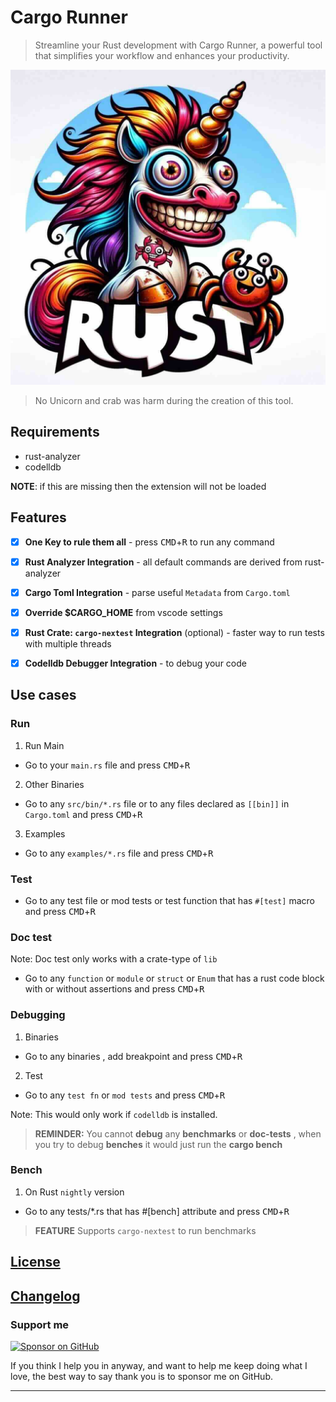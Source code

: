 # Cargo Runner

> Streamline your Rust development with Cargo Runner, a powerful tool that simplifies your workflow and enhances your productivity.

![cover](https://github.com/codeitlikemiley/cargo-runner/blob/v2/images/icon.jpg?raw=true)

> No Unicorn and crab was harm during the creation of this tool.

## Requirements

- rust-analyzer
- codelldb

**NOTE**: if this are missing then the extension will not be loaded

## Features

- [x] **One Key to rule them all** - press <kbd>CMD</kbd>+<kbd>R</kbd> to run any command

- [x] **Rust Analyzer Integration** - all default commands are derived from rust-analyzer

- [x] **Cargo Toml Integration** - parse useful `Metadata`  from `Cargo.toml`

- [x] **Override $CARGO_HOME**  from vscode settings

- [x] **Rust Crate: `cargo-nextest` Integration** (optional) - faster way to run tests with multiple threads

- [x] **Codelldb Debugger Integration** - to debug your code

## Use cases

### Run

1. Run Main

- Go to your `main.rs` file and press <kbd>CMD</kbd>+<kbd>R</kbd>

2. Other Binaries

- Go to any `src/bin/*.rs` file or to any files declared as `[[bin]]` in `Cargo.toml` and press <kbd>CMD</kbd>+<kbd>R</kbd>

3. Examples

- Go to any `examples/*.rs` file and press <kbd>CMD</kbd>+<kbd>R</kbd>

### Test

- Go to any test file or mod tests or test function that has `#[test]` macro and press <kbd>CMD</kbd>+<kbd>R</kbd>

### Doc test

Note:  Doc test only works with a crate-type of `lib`

- Go to any `function` or `module` or `struct` or `Enum` that has a rust code block with or without assertions and press <kbd>CMD</kbd>+<kbd>R</kbd>

### Debugging

1. Binaries

- Go to any binaries , add breakpoint and press <kbd>CMD</kbd>+<kbd>R</kbd>

2. Test

- Go to any `test fn` or `mod tests`  and press <kbd>CMD</kbd>+<kbd>R</kbd>

Note: This would only work if `codelldb` is installed.

> **REMINDER:** You cannot **debug** any **benchmarks** or **doc-tests** , when you try to debug **benches** it would just run the **cargo bench**

### Bench

1. On Rust `nightly` version

- Go to any tests/*.rs that has #[bench] attribute and press <kbd>CMD</kbd>+<kbd>R</kbd>

> **FEATURE** Supports `cargo-nextest` to run benchmarks

## [License](./LICENSE)

## [Changelog](./CHANGELOG.md)

### Support me

[![Sponsor on GitHub](https://img.shields.io/badge/Sponsor-💖-pink)](https://github.com/sponsors/codeitlikemiley)

If you think I help you in anyway, and want to help me keep doing what I love, the best way to say thank you is to sponsor me on GitHub.

---

